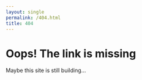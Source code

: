 ```yaml
---
layout: single
permalink: /404.html
title: 404
---
```

# Oops! The link is missing

Maybe this site is still building...